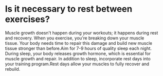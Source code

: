 # Is it necessary to rest between exercises?

Muscle growth doesn't happen during your workouts; it happens during rest and recovery. When you exercise, you're breaking down your muscle tissue. Your body needs time to repair this damage and build new muscle tissue stronger than before.Aim for 7-9 hours of quality sleep each night. During sleep, your body releases growth hormone, which is essential for muscle growth and repair. In addition to sleep, incorporate rest days into your training program.Rest days allow your muscles to fully recover and rebuild.